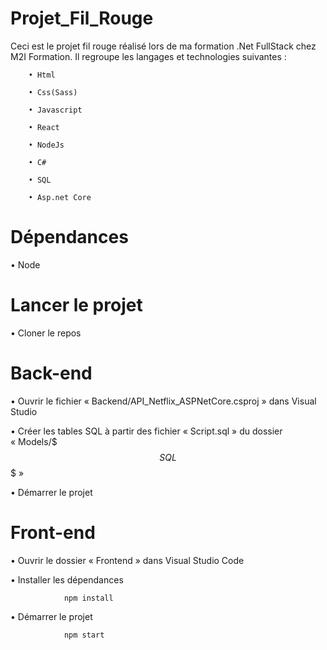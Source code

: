 ﻿# Projet_Fil_Rouge
Ceci est le projet fil rouge réalisé lors de ma formation .Net FullStack chez M2I Formation.
Il regroupe les langages et technologies suivantes : 

        • Html

        • Css(Sass)

        • Javascript

        • React

        • NodeJs

        • C#

        • SQL

        • Asp.net Core


# Dépendances
• Node


# Lancer le projet
• Cloner le repos


# Back-end 
• Ouvrir le fichier « Backend/API_Netflix_ASPNetCore.csproj » dans Visual Studio

• Créer les tables SQL à partir des fichier « Script.sql » du dossier « Models/$$$ SQL $$$ »

• Démarrer le projet


# Front-end
• Ouvrir le dossier « Frontend » dans Visual Studio Code

• Installer les dépendances

                npm install

• Démarrer le projet

                npm start
